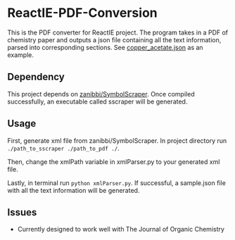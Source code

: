 # ReactIE-PDF-Conversion
This is the PDF converter for ReactIE project. The program takes in a PDF of chemistry paper and outputs a json file containing all the text information, parsed into corresponding sections. See [copper_acetate.json](/copper_acetate.json) as an example.

## Dependency
This project depends on [zanibbi/SymbolScraper](https://github.com/zanibbi/SymbolScraper). Once compiled successfully, an executable called sscraper will be generated.

## Usage
First, generate xml file from zanibbi/SymbolScraper. In project directory run `./path_to_sscraper ./path_to_pdf ./`.

Then, change the xmlPath variable in xmlParser.py to your generated xml file. 

Lastly, in terminal run `python xmlParser.py`. If successful, a sample.json file with all the text information will be generated.

## Issues
- Currently designed to work well with The Journal of Organic Chemistry

